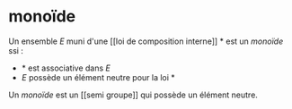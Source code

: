 # monoïde
Un ensemble $E$ muni d'une [[loi de composition interne]] $*$ est un _monoïde_ ssi :
 - $*$ est associative dans $E$
 - $E$ possède un élément neutre pour la loi $*$

Un _monoïde_ est un [[semi groupe]] qui possède un élément neutre.
